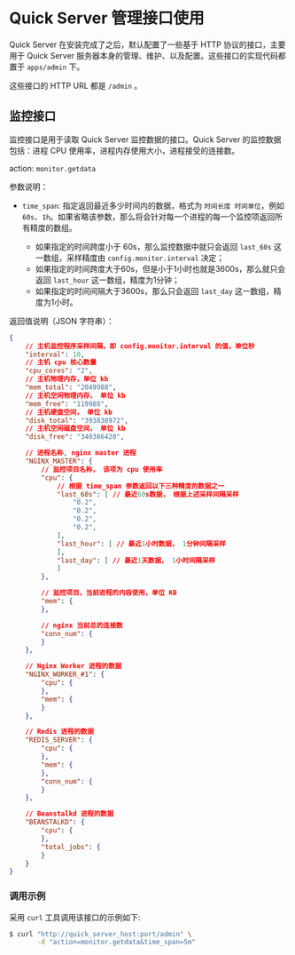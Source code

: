 # Quick Server 管理接口使用

Quick Server 在安装完成了之后，默认配置了一些基于 HTTP 协议的接口，主要用于 Quick Server 服务器本身的管理、维护、以及配置。这些接口的实现代码都置于 `apps/admin` 下。

这些接口的 HTTP URL 都是 `/admin` 。


## 监控接口

监控接口是用于读取 Quick Server 监控数据的接口。Quick Server 的监控数据包括：进程 CPU 使用率，进程内存使用大小，进程接受的连接数。

action: `monitor.getdata`

参数说明：

-   `time_span`: 指定返回最近多少时间内的数据，格式为 `时间长度 时间单位`，例如 `60s`、`1h`。如果省略该参数，那么将会针对每一个进程的每一个监控项返回所有精度的数组。

    -   如果指定的时间跨度小于 60s，那么监控数据中就只会返回 `last_60s` 这一数组，采样精度由 `config.monitor.interval` 决定；
    -   如果指定的时间跨度大于60s，但是小于1小时也就是3600s，那么就只会返回 `last_hour` 这一数组，精度为1分钟；
    -   如果指定的时间间隔大于3600s，那么只会返回 `last_day` 这一数组，精度为1小时。

返回值说明（JSON 字符串）：

```json
{
    // 主机监控程序采样间隔，即 config.monitor.interval 的值，单位秒
    "interval": 10,
    // 主机 cpu 核心数量
    "cpu_cores": "2",
    // 主机物理内存，单位 kb
    "mem_total": "2049988",
    // 主机空闲物理内存， 单位 kb
    "mem_free": "119988",
    // 主机硬盘空间， 单位 kb
    "disk_total": "393838972",
    // 主机空闲磁盘空间， 单位 kb
    "disk_free": "340386420",

    // 进程名称, nginx master 进程
    "NGINX_MASTER": {
        // 监控项目名称， 该项为 cpu 使用率
        "cpu": {
            // 根据 time_span 参数返回以下三种精度的数据之一
            "last_60s": [ // 最近60s数据， 根据上述采样间隔采样
                "0.2",
                "0.2",
                "0.2",
                "0.2",
            ],
            "last_hour": [ // 最近1小时数据， 1分钟间隔采样
            ],
            "last_day": [ // 最近1天数据， 1小时间隔采样
            ]
        },

        // 监控项目，当前进程的内容使用，单位 KB
        "mem": {
        },

        // nginx 当前总的连接数
        "conn_num": {
        }
    },

    // Nginx Worker 进程的数据
    "NGINX_WORKER_#1": {
        "cpu": {
        },
        "mem": {
        }
    },

    // Redis 进程的数据
    "REDIS_SERVER": {
        "cpu": {
        },
        "mem": {
        },
        "conn_num": {
        }
    },

    // Beanstalkd 进程的数据
    "BEANSTALKD": {
        "cpu": {
        },
        "total_jobs": {
        }
    }
}
```

### 调用示例

采用 `curl` 工具调用该接口的示例如下:

```bash
$ curl "http://quick_server_host:port/admin" \
       -d "action=monitor.getdata&time_span=5m"
```
